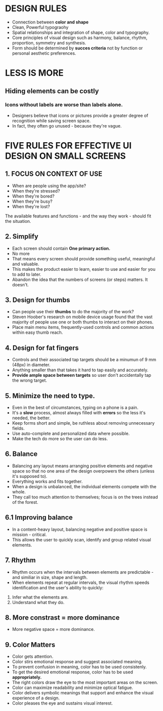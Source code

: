 # **DESIGN RULES**

- Connection between **color and shape**
- Clean, Powerful typograohy
- Spatial relationships and integration of shape, color and typography.
- Core principles of visual design such as harmony, balance, rhythm, proportion, symmetry and synthesis.
- Form should be determined by **succes criteria** not by function or personal aesthetic preferences.

# **LESS IS MORE**

## **Hiding elements can be costly**

### **Icons without labels are worse than labels alone.**

- Designers believe that icons or pictures provide a greater degree of recognition while saving screen space.
- In fact, they often go unused - because they're vague.

# **FIVE RULES FOR EFFECTIVE UI DESIGN ON SMALL SCREENS**

## **1. FOCUS ON CONTEXT OF USE**

- When are people using the app/site?
- When they're stressed?
- When they're bored?
- When they're busy?
- When they're lost?

The available features and functions - and the way they work - should fit the situation.

## **2. Simplify**

- Each screen should contain **One primary action.**
- No more
- That means every screen should provide something useful, meaningful and valuable.
- This makes the product easier to learn, easier to use and easier for you to add to later.
- Abandon the idea that the numbers of screens (or steps) matters. It doesn't.

## **3. Design for thumbs**

- Can people use their **thumbs** to do the majority of the work?
- Steven Hoober's research on mobile device usage found that the vast majority of people use one or both thumbs to interact on their phones.
- Place main menu items, frequently-used controls and common actions within easy thumb reach.

## **4. Design for fat fingers**

- Controls and their associated tap targets should be a minumun of 9 mm (48px) in diameter.
- Anything smaller than that takes it hard to tap easily and accurately.
- **Provide ample space between targets** so user don't accidentally tap the wrong target.

## **5. Minimize the need to type.**

- Even in the best of circumstances, typing on a phone is a pain.
- It's a **slow** process, almost always filled with **errors** so the less it's needed, the better.
- Keep forms short and simple, be ruthless about removing unnecessary fields.
- Use auto-complete and personalized data where possible.
- Make the tech do more so the user can do less.

## **6. Balance**

- Balancing any layout means arranging positive elements and negative space so that no one area of the design overpowers the others (unless it's supposed to).
- Everything works and fits together.
- When a design is unbalanced, the individual elements compete with the whole.
- They call too much attention to themselves; focus is on the trees instead of the forest.

## **6.1 Improving balance**

- In a content-heavy layout, balancing negative and positive space is mission - critical.
- This allows the user to quickly scan, identify and group related visual elements.

## **7. Rhythm**

- Rhythm occurs when the intervals between elements are predictable - and similiar in size, shape and length.
- When elements repeat at regular intervals, the visual rhythm speeds identification and the user's ability to quickly:

1. Infer what the elements are.
2. Understand what they do.

## **8. More constrast = more dominance**

- More negative space = more dominance.

## **9. Color Matters**

- Color gets attention.
- Color stirs emotional response and suggest associated meaning.
- To prevent confusion in meaning, color has to be used consistenly.
- To get the desired emotional response, color has to be used **appropriately.**
- The right colors draw the eye to the most important areas on the screen.
- Color can maximize readability and minimize optical fatigue.
- Color delivers symbolic meanings that support and enhance the visual experience of a design.
- Color pleases the eye and sustains visual interest.
